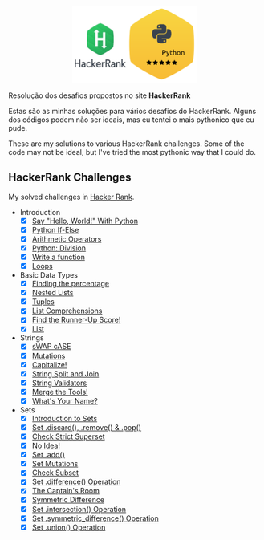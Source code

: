 <p align="center">
  <img src="HackerRank1.png" width=250/>
</p>

Resolução dos desafios propostos no site **HackerRank**

Estas são as minhas soluções para vários desafios do HackerRank. Alguns dos códigos podem não ser ideais, mas eu tentei o mais pythonico que eu pude.

These are my solutions to various HackerRank challenges. Some of the code may not be ideal, but I've tried the most pythonic way that I could do.

## HackerRank Challenges

My solved challenges in [Hacker Rank](https://www.hackerrank.com/robert_n_roll).

* Introduction
    - [x] [Say "Hello, World!" With Python](python3/Introduction/py-hello-world.py)
    - [x] [Python If-Else](python3/Introduction/py-if-else.py)
    - [x] [Arithmetic Operators](python3/Introduction/python-arithmetic-operators.py)
    - [x] [Python: Division](python3/Introduction/python-division.py)
    - [x] [Write a function](python3/Introduction/write-a-function.py)
    - [x] [Loops](python3/Introduction/python-loops.py)

* Basic Data Types
    - [x] [Finding the percentage](python3/Basic-Data-Types/finding-the-percentage.py)
    - [x] [Nested Lists](python3/Basic-Data-Types/nested-list.py)
    - [x] [Tuples](python3/Basic-Data-Types/python-tuples.py)
    - [x] [List Comprehensions](python3/Basic-Data-Types/list-comprehensions.py)
    - [x] [Find the Runner-Up Score!](python3/Basic-Data-Types/find-second-maximum-number-in-a-list.py)
    - [x] [List](python3/Basic-Data-Types/python-lists.py)

* Strings
    - [x] [sWAP cASE](python3/Strings/swap-case.py)
    - [x] [Mutations](python3/Strings/python-mutations.py)
    - [x] [Capitalize!](python3/Strings/capitalize.py)
    - [x] [String Split and Join](python3/Strings/python-string-split-and-join.py)
    - [x] [String Validators](python3/Strings/string-validators.py)
    - [x] [Merge the Tools!](python3/Strings/merge-the-tools.py)
    - [x] [What's Your Name?](python3/Strings/whats-your-name.py)

* Sets
    - [x] [Introduction to Sets](python3/Sets/py-introduction-to-sets.py)
    - [x] [Set .discard(), .remove() & .pop()](python3/Sets/py-set-discard-remove-pop.py)
    - [x] [Check Strict Superset](python3/Sets/py-check-strict-superset.py)
    - [x] [No Idea!](python3/Sets/no-idea.py)
    - [x] [Set .add()](python3/Sets/py-set-add.py)
    - [x] [Set Mutations](python3/Sets/py-set-mutations.py)
    - [x] [Check Subset](python3/Sets/py-check-subset.py)
    - [x] [Set .difference() Operation](python3/Sets/py-set-difference-operation.py)
    - [x] [The Captain's Room](python3/Sets/py-the-captains-room.py)
    - [x] [Symmetric Difference](python3/Sets/symmetric-difference.py)
    - [x] [Set .intersection() Operation](python3/Sets/py-set-intersection-operation.py)
    - [x] [Set .symmetric_difference() Operation](python3/Sets/py-set-symmetric-difference-operation.py)
    - [x] [Set .union() Operation](python3/Sets/py-set-union.py)
